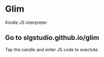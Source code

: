 # Glim
Kindle JS interpreter

## Go to slgstudio.github.io/glim

Tap the candle and enter JS code to exectute.

